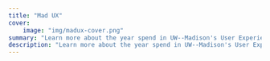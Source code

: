 ```yaml
---
title: "Mad UX"
cover:
    image: "img/madux-cover.png"
summary: "Learn more about the year spend in UW--Madison's User Experience Design Capstone Certificate."
description: "Learn more about the year spend in UW--Madison's User Experience Design Capstone Certificate."
---
```

